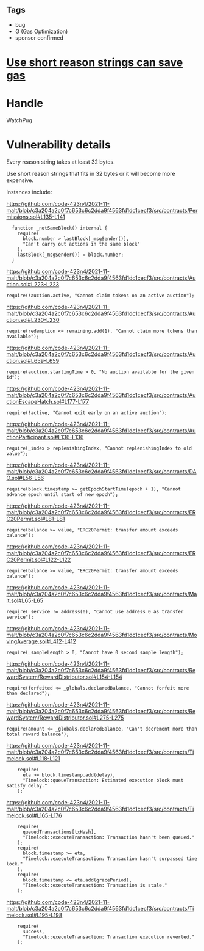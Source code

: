 ## Tags

- bug
- G (Gas Optimization)
- sponsor confirmed

# [Use short reason strings can save gas](https://github.com/code-423n4/2021-11-malt-findings/issues/317) 

# Handle

WatchPug


# Vulnerability details

Every reason string takes at least 32 bytes.

Use short reason strings that fits in 32 bytes or it will become more expensive.

Instances include:


https://github.com/code-423n4/2021-11-malt/blob/c3a204a2c0f7c653c6c2dda9f4563fd1dc1cecf3/src/contracts/Permissions.sol#L135-L141

```solidity=135
  function _notSameBlock() internal {
    require(
      block.number > lastBlock[_msgSender()],
      "Can't carry out actions in the same block"
    );
    lastBlock[_msgSender()] = block.number;
  }
```


https://github.com/code-423n4/2021-11-malt/blob/c3a204a2c0f7c653c6c2dda9f4563fd1dc1cecf3/src/contracts/Auction.sol#L223-L223
```solidity=223
require(!auction.active, "Cannot claim tokens on an active auction");
```

https://github.com/code-423n4/2021-11-malt/blob/c3a204a2c0f7c653c6c2dda9f4563fd1dc1cecf3/src/contracts/Auction.sol#L230-L230
```solidity=230
require(redemption <= remaining.add(1), "Cannot claim more tokens than available");
```

https://github.com/code-423n4/2021-11-malt/blob/c3a204a2c0f7c653c6c2dda9f4563fd1dc1cecf3/src/contracts/Auction.sol#L659-L659
```solidity=659
require(auction.startingTime > 0, "No auction available for the given id");
```

https://github.com/code-423n4/2021-11-malt/blob/c3a204a2c0f7c653c6c2dda9f4563fd1dc1cecf3/src/contracts/AuctionEscapeHatch.sol#L177-L177
```solidity=177
require(!active, "Cannot exit early on an active auction");
```

https://github.com/code-423n4/2021-11-malt/blob/c3a204a2c0f7c653c6c2dda9f4563fd1dc1cecf3/src/contracts/AuctionParticipant.sol#L136-L136
```solidity=136
require(_index > replenishingIndex, "Cannot replenishingIndex to old value");
```

https://github.com/code-423n4/2021-11-malt/blob/c3a204a2c0f7c653c6c2dda9f4563fd1dc1cecf3/src/contracts/DAO.sol#L56-L56
```solidity=56
require(block.timestamp >= getEpochStartTime(epoch + 1), "Cannot advance epoch until start of new epoch");
```

https://github.com/code-423n4/2021-11-malt/blob/c3a204a2c0f7c653c6c2dda9f4563fd1dc1cecf3/src/contracts/ERC20Permit.sol#L81-L81
```solidity=81
require(balance >= value, "ERC20Permit: transfer amount exceeds balance");
```

https://github.com/code-423n4/2021-11-malt/blob/c3a204a2c0f7c653c6c2dda9f4563fd1dc1cecf3/src/contracts/ERC20Permit.sol#L122-L122
```solidity=122
require(balance >= value, "ERC20Permit: transfer amount exceeds balance");
```

https://github.com/code-423n4/2021-11-malt/blob/c3a204a2c0f7c653c6c2dda9f4563fd1dc1cecf3/src/contracts/Malt.sol#L65-L65
```solidity=65
require(_service != address(0), "Cannot use address 0 as transfer service");
```


https://github.com/code-423n4/2021-11-malt/blob/c3a204a2c0f7c653c6c2dda9f4563fd1dc1cecf3/src/contracts/MovingAverage.sol#L412-L412
```solidity=412
require(_sampleLength > 0, "Cannot have 0 second sample length");
```

https://github.com/code-423n4/2021-11-malt/blob/c3a204a2c0f7c653c6c2dda9f4563fd1dc1cecf3/src/contracts/RewardSystem/RewardDistributor.sol#L154-L154
```solidity=154
require(forfeited <= _globals.declaredBalance, "Cannot forfeit more than declared");
```


https://github.com/code-423n4/2021-11-malt/blob/c3a204a2c0f7c653c6c2dda9f4563fd1dc1cecf3/src/contracts/RewardSystem/RewardDistributor.sol#L275-L275
```solidity=275
require(amount <= _globals.declaredBalance, "Can't decrement more than total reward balance");
```


https://github.com/code-423n4/2021-11-malt/blob/c3a204a2c0f7c653c6c2dda9f4563fd1dc1cecf3/src/contracts/Timelock.sol#L118-L121
```solidity=118
    require(
      eta >= block.timestamp.add(delay),
      "Timelock::queueTransaction: Estimated execution block must satisfy delay."
    );
```


https://github.com/code-423n4/2021-11-malt/blob/c3a204a2c0f7c653c6c2dda9f4563fd1dc1cecf3/src/contracts/Timelock.sol#L165-L176
```solidity=165
    require(
      queuedTransactions[txHash],
      "Timelock::executeTransaction: Transaction hasn't been queued."
    );
    require(
      block.timestamp >= eta,
      "Timelock::executeTransaction: Transaction hasn't surpassed time lock."
    );
    require(
      block.timestamp <= eta.add(gracePeriod),
      "Timelock::executeTransaction: Transaction is stale."
    );
```

https://github.com/code-423n4/2021-11-malt/blob/c3a204a2c0f7c653c6c2dda9f4563fd1dc1cecf3/src/contracts/Timelock.sol#L195-L198
```solidity=195
    require(
      success,
      "Timelock::executeTransaction: Transaction execution reverted."
    );
```


